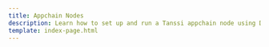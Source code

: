 ```yaml
---
title: Appchain Nodes
description: Learn how to set up and run a Tanssi appchain node using Docker or Systemd, which allows you to have your own RPC endpoint to interact with your appchain.
template: index-page.html
---
```


